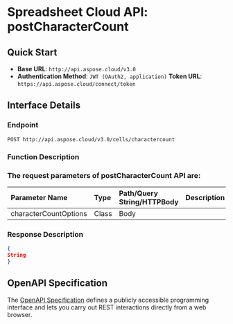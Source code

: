 # **Spreadsheet Cloud API: postCharacterCount**

 


## **Quick Start**

- **Base URL**: `http://api.aspose.cloud/v3.0`
- **Authentication Method**: `JWT (OAuth2, application)`  **Token URL**: `https://api.aspose.cloud/connect/token`
## **Interface Details**

### **Endpoint** 

```
POST http://api.aspose.cloud/v3.0/cells/charactercount
```
### **Function Description**

### The request parameters of **postCharacterCount** API are: 

| Parameter Name | Type | Path/Query String/HTTPBody | Description | 
| :- | :- | :- |:- | 
|characterCountOptions|Class|Body||

### **Response Description**
```json
{
String
}
```


## OpenAPI Specification

The [OpenAPI Specification](https://reference.aspose.cloud/cells/#/StatisticalCharactersController/PostCharacterCount) defines a publicly accessible programming interface and lets you carry out REST interactions directly from a web browser.


